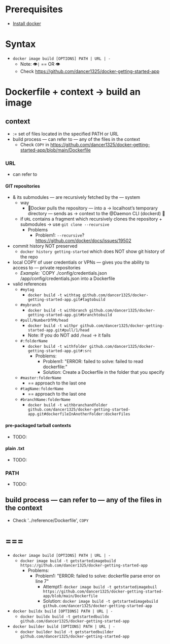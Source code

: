 # Prerequisites
* [Install docker](https://docs.docker.com/get-docker/)

# Syntax
* `docker image build [OPTIONS] PATH | URL | -`
  * Note: 👁️`|`  == OR 👁️
  * Check https://github.com/dancer1325/docker-getting-started-app

# Dockerfile + context -> build an image
## context
* := set of files located in the specified PATH or URL
* build process — can refer to — any of the files in the context
  * Check `COPY` in https://github.com/dancer1325/docker-getting-started-app/blob/main/Dockerfile
### URL
* can refer to
#### GIT repositories
* & its submodules — are recursively fetched by the — system
  * way
    * 🧠Docker pulls the repository — into a → localhost’s temporary directory — sends as →  context to the @Daemon CLI (dockerd) 🧠 
  * if `URL` contains a fragment which recursively clones the repository + submodules → use `git clone --recursive`
    * Problems
      * Problem1: `--recursive`? https://github.com/docker/docs/issues/19502
* commit history NOT preserved
  * `docker history getting-started` which does NOT show git history of the repo
* local COPY of user credentials or VPNs — gives you the ability to access to — private repositories
  * _Example:_ `COPY ./config/credentials.json /app/config/credentials.json into a Dockerfile
* valid references
  * `#mytag`
    * `docker build -t withtag github.com/dancer1325/docker-getting-started-app.git#tagtobuild`
  * `#mybranch`
    * `docker build -t withbranch github.com/dancer1325/docker-getting-started-app.git#branchtobuild`
  * `#pull/NumberOfPR/head`
    * `docker build -t withpr github.com/dancer1325/docker-getting-started-app.git#pull/1/head`
    * Note: If you do NOT add `/head` -> it fails
  * `#:folderName`
    * `docker build -t withfolder github.com/dancer1325/docker-getting-started-app.git#:src`
      * Problems:
        * Problem1: "ERROR: failed to solve: failed to read dockerfile:"
        * Solution: Create a Dockerfile in the folder that you specify
  * `#master:folderName`
    * == approach to the last one
  * `#tagName:folderName`
    * == approach to the last one
  * `#branchName:folderName`
    * `docker build -t withbranchandfolder github.com/dancer1325/docker-getting-started-app.git#dockerfileInAnotherFolder:dockerFiles`
#### pre-packaged tarball contexts
* TODO:
#### plain .txt
* TODO:


### PATH
* TODO:

## build process — can refer to — any of the files in the context
* Check '../reference/Dockerfile', `COPY`

# ===
* `docker image build [OPTIONS] PATH | URL | -`
  * `docker image build -t getstartedimagebuild https://github.com/dancer1325/docker-getting-started-app`
    * Problems:
      * Problem1: "ERROR: failed to solve: dockerfile parse error on line 7"
        * Attempt1: `docker image build -t getstartedimagebuil https://github.com/dancer1325/docker-getting-started-app/blob/main/Dockerfile`
        * Solution: `docker image build -t getstartedimagebuild github.com/dancer1325/docker-getting-started-app`
* `docker buildx build [OPTIONS] PATH | URL | -`
  * `docker buildx build -t getstartedbuildx github.com/dancer1325/docker-getting-started-app`
* `docker builder build [OPTIONS] PATH | URL | -`
  * `docker builder build -t getstartedbuilder github.com/dancer1325/docker-getting-started-app`
